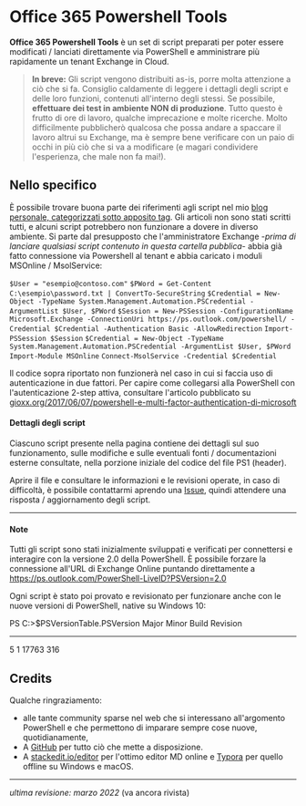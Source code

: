 
Office 365 Powershell Tools
===================
**Office 365 Powershell Tools** è un set di script preparati per poter essere modificati / lanciati direttamente via PowerShell e amministrare più rapidamente un tenant Exchange in Cloud.

> **In breve:**
> Gli script vengono distribuiti as-is, porre molta attenzione a ciò che si fa. Consiglio caldamente di leggere i dettagli degli script e delle loro funzioni, contenuti all'interno degli stessi. Se possibile, **effettuare dei test in ambiente NON di produzione**. Tutto questo è frutto di ore di lavoro, qualche imprecazione e molte ricerche. Molto difficilmente pubblicherò qualcosa che possa andare a spaccare il lavoro altrui su Exchange, ma è sempre bene verificare con un paio di occhi in più ciò che si va a modificare (e magari condividere l'esperienza, che male non fa mai!).

Nello specifico
--------
È possibile trovare buona parte dei riferimenti agli script nel mio [blog personale, categorizzati sotto apposito tag](https://gioxx.org/tag/o365-powershell). Gli articoli non sono stati scritti tutti, e alcuni script potrebbero non funzionare a dovere in diverso ambiente. Si parte dal presupposto che l'amministratore Exchange -*prima di lanciare qualsiasi script contenuto in questa cartella pubblica*- abbia già fatto connessione via Powershell al tenant e abbia caricato i moduli MSOnline / MsolService:

`$User = "esempio@contoso.com"`
`$PWord = Get-Content C:\esempio\password.txt | ConvertTo-SecureString`
`$Credential = New-Object -TypeName System.Management.Automation.PSCredential -ArgumentList $User, $PWord`
`$Session = New-PSSession -ConfigurationName Microsoft.Exchange -ConnectionUri https://ps.outlook.com/powershell/ -Credential $Credential -Authentication Basic -AllowRedirection`
`Import-PSSession $Session`
`$Credential = New-Object -TypeName System.Management.Automation.PSCredential -ArgumentList $User, $PWord`
`Import-Module MSOnline`
`Connect-MsolService -Credential $Credential`

Il codice sopra riportato non funzionerà nel caso in cui si faccia uso di autenticazione in due fattori. Per capire come collegarsi alla PowerShell con l'autenticazione 2-step attiva, consultare l'articolo pubblicato su [gioxx.org/2017/06/07/powershell-e-multi-factor-authentication-di-microsoft](https://gioxx.org/2017/06/07/powershell-e-multi-factor-authentication-di-microsoft/)

#### Dettagli degli script
Ciascuno script presente nella pagina contiene dei dettagli sul suo funzionamento, sulle modifiche e sulle eventuali fonti / documentazioni esterne consultate, nella porzione iniziale del codice del file PS1 (header).

Aprire il file e consultare le informazioni e le revisioni operate, in caso di difficoltà, è possibile contattarmi aprendo una [Issue](https://github.com/gioxx/o365/issues), quindi attendere una risposta / aggiornamento degli script.

----------

#### Note
Tutti gli script sono stati inizialmente sviluppati e verificati per connettersi e interagire con la versione 2.0 della PowerShell. È possibile forzare la connessione all'URL di Exchange Online puntando direttamente a https://ps.outlook.com/PowerShell-LiveID?PSVersion=2.0

Ogni script è stato poi provato e revisionato per funzionare anche con le nuove versioni di PowerShell, native su Windows 10:

PS C:\>$PSVersionTable.PSVersion
Major  Minor  Build  Revision
-----  -----  -----  --------
5      1      17763  316

Credits
-------
Qualche ringraziamento:

- alle tante community sparse nel web che si interessano all'argomento PowerShell e che permettono di imparare sempre cose nuove, quotidianamente,
- A [GitHub](https://github.com/) per tutto ciò che mette a disposizione.
- A [stackedit.io/editor](https://stackedit.io/editor) per l'ottimo editor MD online e [Typora](https://typora.io/) per quello offline su Windows e macOS.

----------
*ultima revisione: marzo 2022* (va ancora rivista)
